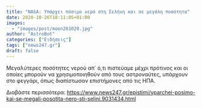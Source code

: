 ```yaml
---
title: "NASA: Υπάρχει πόσιμο νερό στη Σελήνη και σε μεγάλη ποσότητα"
date: 2020-10-26T18:11:05+01:00
images:
  - "images/post/moon261020.jpg"
author: "AstroBot"
categories: ["Ειδήσεις"]
tags: ["news247.gr"]
draft: false
---
```


Μεγαλύτερες ποσότητες νερού απ΄ ό,τι πιστεύαμε μέχρι πρότινος και οι οποίες μπορούν να χρησιμοποιηθούν από τους αστροναύτες, υπάρχουν στο φεγγάρι, όπως διαπίστωσαν επιστήμονες από τις ΗΠΑ. 

Διαβάστε περισσότερα: https://www.news247.gr/epistimi/yparchei-posimo-kai-se-megali-posotita-nero-sti-selini.9031434.html
